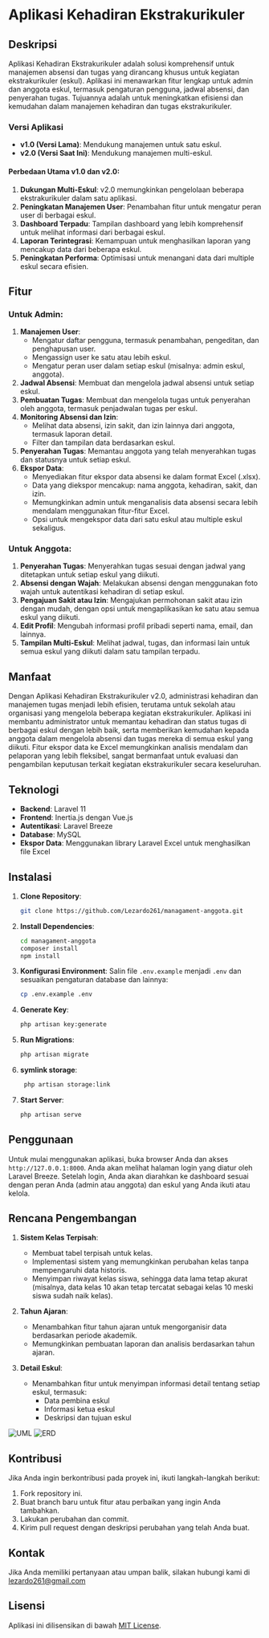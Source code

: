 # Aplikasi Kehadiran Ekstrakurikuler

## Deskripsi
Aplikasi Kehadiran Ekstrakurikuler adalah solusi komprehensif untuk manajemen absensi dan tugas yang dirancang khusus untuk kegiatan ekstrakurikuler (eskul). Aplikasi ini menawarkan fitur lengkap untuk admin dan anggota eskul, termasuk pengaturan pengguna, jadwal absensi, dan penyerahan tugas. Tujuannya adalah untuk meningkatkan efisiensi dan kemudahan dalam manajemen kehadiran dan tugas ekstrakurikuler.

### Versi Aplikasi
- **v1.0 (Versi Lama)**: Mendukung manajemen untuk satu eskul.
- **v2.0 (Versi Saat Ini)**: Mendukung manajemen multi-eskul.

#### Perbedaan Utama v1.0 dan v2.0:
1. **Dukungan Multi-Eskul**: v2.0 memungkinkan pengelolaan beberapa ekstrakurikuler dalam satu aplikasi.
2. **Peningkatan Manajemen User**: Penambahan fitur untuk mengatur peran user di berbagai eskul.
3. **Dashboard Terpadu**: Tampilan dashboard yang lebih komprehensif untuk melihat informasi dari berbagai eskul.
4. **Laporan Terintegrasi**: Kemampuan untuk menghasilkan laporan yang mencakup data dari beberapa eskul.
5. **Peningkatan Performa**: Optimisasi untuk menangani data dari multiple eskul secara efisien.

## Fitur

### Untuk Admin:
1. **Manajemen User**: 
   - Mengatur daftar pengguna, termasuk penambahan, pengeditan, dan penghapusan user.
   - Mengassign user ke satu atau lebih eskul.
   - Mengatur peran user dalam setiap eskul (misalnya: admin eskul, anggota).
2. **Jadwal Absensi**: Membuat dan mengelola jadwal absensi untuk setiap eskul.
3. **Pembuatan Tugas**: Membuat dan mengelola tugas untuk penyerahan oleh anggota, termasuk penjadwalan tugas per eskul.
4. **Monitoring Absensi dan Izin**: 
   - Melihat data absensi, izin sakit, dan izin lainnya dari anggota, termasuk laporan detail.
   - Filter dan tampilan data berdasarkan eskul.
5. **Penyerahan Tugas**: Memantau anggota yang telah menyerahkan tugas dan statusnya untuk setiap eskul.
6. **Ekspor Data**: 
   - Menyediakan fitur ekspor data absensi ke dalam format Excel (.xlsx).
   - Data yang diekspor mencakup: nama anggota, kehadiran, sakit, dan izin.
   - Memungkinkan admin untuk menganalisis data absensi secara lebih mendalam menggunakan fitur-fitur Excel.
   - Opsi untuk mengekspor data dari satu eskul atau multiple eskul sekaligus.

### Untuk Anggota:
1. **Penyerahan Tugas**: Menyerahkan tugas sesuai dengan jadwal yang ditetapkan untuk setiap eskul yang diikuti.
2. **Absensi dengan Wajah**: Melakukan absensi dengan menggunakan foto wajah untuk autentikasi kehadiran di setiap eskul.
3. **Pengajuan Sakit atau Izin**: Mengajukan permohonan sakit atau izin dengan mudah, dengan opsi untuk mengaplikasikan ke satu atau semua eskul yang diikuti.
4. **Edit Profil**: Mengubah informasi profil pribadi seperti nama, email, dan lainnya.
5. **Tampilan Multi-Eskul**: Melihat jadwal, tugas, dan informasi lain untuk semua eskul yang diikuti dalam satu tampilan terpadu.

## Manfaat
Dengan Aplikasi Kehadiran Ekstrakurikuler v2.0, administrasi kehadiran dan manajemen tugas menjadi lebih efisien, terutama untuk sekolah atau organisasi yang mengelola beberapa kegiatan ekstrakurikuler. Aplikasi ini membantu administrator untuk memantau kehadiran dan status tugas di berbagai eskul dengan lebih baik, serta memberikan kemudahan kepada anggota dalam mengelola absensi dan tugas mereka di semua eskul yang diikuti. Fitur ekspor data ke Excel memungkinkan analisis mendalam dan pelaporan yang lebih fleksibel, sangat bermanfaat untuk evaluasi dan pengambilan keputusan terkait kegiatan ekstrakurikuler secara keseluruhan.

## Teknologi
- **Backend**: Laravel 11
- **Frontend**: Inertia.js dengan Vue.js
- **Autentikasi**: Laravel Breeze
- **Database**: MySQL
- **Ekspor Data**: Menggunakan library Laravel Excel untuk menghasilkan file Excel

## Instalasi
1. **Clone Repository**:
   ```bash
   git clone https://github.com/Lezardo261/managament-anggota.git
   ```

2. **Install Dependencies**:
   ```bash
   cd managament-anggota
   composer install
   npm install
   ```

3. **Konfigurasi Environment**:
   Salin file `.env.example` menjadi `.env` dan sesuaikan pengaturan database dan lainnya:
   ```bash
   cp .env.example .env
   ```

4. **Generate Key**:
   ```bash
   php artisan key:generate
   ```

5. **Run Migrations**:
   ```bash
   php artisan migrate
   ```

6. **symlink storage**:
   ```bash
    php artisan storage:link
   ```

7. **Start Server**:
   ```bash
   php artisan serve
   ```

## Penggunaan
Untuk mulai menggunakan aplikasi, buka browser Anda dan akses `http://127.0.0.1:8000`. Anda akan melihat halaman login yang diatur oleh Laravel Breeze. Setelah login, Anda akan diarahkan ke dashboard sesuai dengan peran Anda (admin atau anggota) dan eskul yang Anda ikuti atau kelola.

## Rencana Pengembangan
1. **Sistem Kelas Terpisah**:
   - Membuat tabel terpisah untuk kelas.
   - Implementasi sistem yang memungkinkan perubahan kelas tanpa mempengaruhi data historis.
   - Menyimpan riwayat kelas siswa, sehingga data lama tetap akurat (misalnya, data kelas 10 akan tetap tercatat sebagai kelas 10 meski siswa sudah naik kelas).

2. **Tahun Ajaran**:
   - Menambahkan fitur tahun ajaran untuk mengorganisir data berdasarkan periode akademik.
   - Memungkinkan pembuatan laporan dan analisis berdasarkan tahun ajaran.

3. **Detail Eskul**:
   - Menambahkan fitur untuk menyimpan informasi detail tentang setiap eskul, termasuk:
     - Data pembina eskul
     - Informasi ketua eskul
     - Deskripsi dan tujuan eskul


![UML](https://github.com/user-attachments/assets/815d6f66-6fee-402a-bcc9-c0d880b11e37)
![ERD](https://github.com/user-attachments/assets/6ca8148f-f235-48d8-bd18-a27dfb6db81b)

## Kontribusi
Jika Anda ingin berkontribusi pada proyek ini, ikuti langkah-langkah berikut:
1. Fork repository ini.
2. Buat branch baru untuk fitur atau perbaikan yang ingin Anda tambahkan.
3. Lakukan perubahan dan commit.
4. Kirim pull request dengan deskripsi perubahan yang telah Anda buat.

## Kontak
Jika Anda memiliki pertanyaan atau umpan balik, silakan hubungi kami di [lezardo261@gmail.com](mailto:lezardo261@gmail.com)

## Lisensi
Aplikasi ini dilisensikan di bawah [MIT License](LICENSE).

